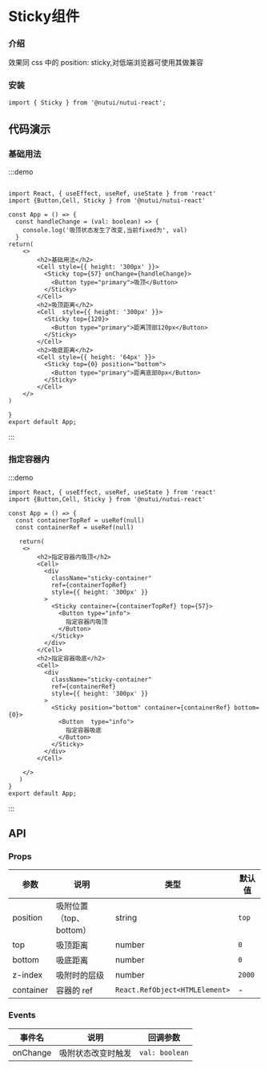 
#  Sticky组件

### 介绍

效果同 css 中的 position: sticky,对低端浏览器可使用其做兼容

### 安装
```tsx
import { Sticky } from '@nutui/nutui-react';
```

## 代码演示

### 基础用法
:::demo
```tsx

import React, { useEffect, useRef, useState } from 'react'
import {Button,Cell, Sticky } from '@nutui/nutui-react'

const App = () => {
  const handleChange = (val: boolean) => {
    console.log('吸顶状态发生了改变,当前fixed为', val)
  }
return(
    <>
        <h2>基础用法</h2>
        <Cell style={{ height: '300px' }}>
          <Sticky top={57} onChange={handleChange}>
            <Button type="primary">吸顶</Button>
          </Sticky>
        </Cell>
        <h2>吸顶距离</h2>
        <Cell  style={{ height: '300px' }}>
          <Sticky top={120}>
            <Button type="primary">距离顶部120px</Button>
          </Sticky>
        </Cell>
        <h2>吸底距离</h2>
        <Cell style={{ height: '64px' }}>
          <Sticky top={0} position="bottom">
            <Button type="primary">距离底部0px</Button>
          </Sticky>
        </Cell>
    </>
)
   
}
export default App;
```
:::

### 指定容器内
:::demo
```tsx
import React, { useEffect, useRef, useState } from 'react'
import {Button,Cell, Sticky } from '@nutui/nutui-react'

const App = () => {
  const containerTopRef = useRef(null)
  const containerRef = useRef(null)

   return(
    <>
        <h2>指定容器内吸顶</h2>
        <Cell>
          <div
            className="sticky-container"
            ref={containerTopRef}
            style={{ height: '300px' }}
          >
            <Sticky container={containerTopRef} top={57}>
              <Button type="info">
                指定容器内吸顶
              </Button>
            </Sticky>
          </div>
        </Cell>
        <h2>指定容器吸底</h2>
        <Cell>
          <div
            className="sticky-container"
            ref={containerRef}
            style={{ height: '300px' }}
          >
            <Sticky position="bottom" container={containerRef} bottom={0}>
              <Button  type="info">
                指定容器吸底
              </Button>
            </Sticky>
          </div>
        </Cell>
      
    </>
   )
}
export default App;
```
:::

## API

### Props

| 参数         | 说明                             | 类型   | 默认值           |
|--------------|----------------------------------|--------|------------------|
| position     | 吸附位置（top、bottom）            | string | `top`             |
| top          | 吸顶距离                          | number | `0`               |
| bottom       | 吸底距离                          | number | `0`               |
| z-index      | 吸附时的层级                       | number | `2000`            |
| container    | 容器的 ref                        | `React.RefObject<HTMLElement>`| - |

### Events

| 事件名 | 说明                                            | 回调参数     |
|--------|------------------------------------------------|--------------|
| onChange  | 吸附状态改变时触发  | `val: boolean` |

